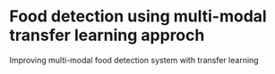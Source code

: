 # Food detection using multi-modal transfer learning approch
Improving multi-modal food detection system with transfer learning
